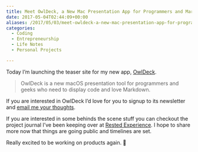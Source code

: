 ```yaml
---
title: Meet OwlDeck, a New Mac Presentation App for Programmers and Markdown Geeks.
date: 2017-05-04T02:44:09+00:00
aliases: /2017/05/03/meet-owldeck-a-new-mac-presentation-app-for-programmers-and-markdown-geeks/
categories:
  - Coding
  - Entrepreneurship
  - Life Notes
  - Personal Projects

---
```

Today I&#8217;m launching the teaser site for my new app, [OwlDeck][1].

> OwlDeck is a new macOS presentation tool for programmers and geeks who need to display code and love Markdown.

If you are interested in OwlDeck I&#8217;d love for you to signup to its newsletter and [email me your thoughts][2].

If you are interested in some behinds the scene stuff you can checkout the project journal I&#8217;ve been keeping over at [Rested Experience][3]. I hope to share more now that things are going public and timelines are set.

Really excited to be working on products again. 🙂

 [1]: http://owldeck.com
 [2]: mailto:zorn@owldeck.com
 [3]: http://restedexperience.com/